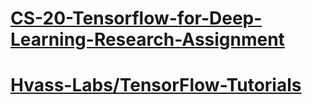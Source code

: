 # [CS-20-Tensorflow-for-Deep-Learning-Research-Assignment](http://web.stanford.edu/class/cs20si/syllabus.html)
# [Hvass-Labs/TensorFlow-Tutorials](https://github.com/Hvass-Labs/TensorFlow-Tutorials)
